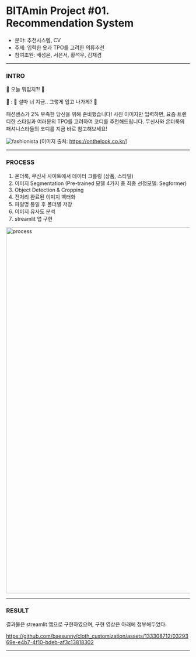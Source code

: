 # BITAmin Project #01. Recommendation System

- 분야: 추천시스템, CV
- 주제: 입력한 옷과 TPO를 고려한 의류추천
- 참여조원: 배성윤, 서은서, 황석우, 김재겸

---

### INTRO
👚 오늘 뭐입지?! 👕

💬 : 🚨 설마 너 지금.. 그렇게 입고 나가게? 🚨

패션센스가 2% 부족한 당신을 위해 준비했습니다!
사진 이미지만 입력하면, 요즘 트렌디한 스타일과 여러분의 TPO를 고려하여 코디를 추천해드립니다. 
무신사와 온더룩의 패셔니스타들의 코디를 지금 바로 참고해보세요!

![fashionista](https://github.com/baesunny/cloth_customization/assets/133308712/7032a36c-105f-404a-8a3f-6cfde1973f0b)
(이미지 출처: https://onthelook.co.kr/)

---

### PROCESS

1. 온더룩, 무신사 사이트에서 데이터 크롤링 (상품, 스타일)
2. 이미지 Segmentation (Pre-trained 모델 4가지 중 최종 선정모델: Segformer)
3. Object Detection & Cropping
4. 전처리 완료된 이미지 벡터화
5. 파일명 통일 후 폴더별 저장
6. 이미지 유사도 분석
7. streamlit 앱 구현


<img width="1000" alt="process" src="https://github.com/baesunny/cloth_customization/assets/133308712/b1b4a776-ac34-422a-b317-fdbf45a6d553">

---

### RESULT

결과물은 streamlit 앱으로 구현하였으며, 구현 영상은 아래에 첨부해두었다.

https://github.com/baesunny/cloth_customization/assets/133308712/0329369e-e4b7-4f10-bdeb-af3c13818302


---

